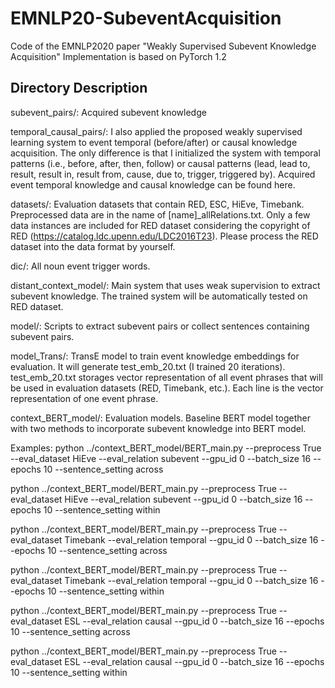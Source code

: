 # EMNLP20-SubeventAcquisition
Code of the EMNLP2020 paper "Weakly Supervised Subevent Knowledge Acquisition"
Implementation is based on PyTorch 1.2

## Directory Description

subevent_pairs/: Acquired subevent knowledge

temporal_causal_pairs/: I also applied the proposed weakly supervised learning system to event temporal (before/after) or causal knowledge acquisition. The only difference is that I initialized the system with temporal patterns (i.e., before, after, then, follow) or causal patterns (lead, lead to, result, result in, result from, cause, due to, trigger, triggered by). Acquired event temporal knowledge and causal knowledge can be found here.

datasets/: Evaluation datasets that contain RED, ESC, HiEve, Timebank. Preprocessed data are in the name of [name]\_allRelations.txt. Only a few data instances are included for RED dataset considering the copyright of RED (https://catalog.ldc.upenn.edu/LDC2016T23). Please process the RED dataset into the data format by yourself.

dic/: All noun event trigger words.

distant_context_model/: Main system that uses weak supervision to extract subevent knowledge. The trained system will be automatically tested on RED dataset.

model/: Scripts to extract subevent pairs or collect sentences containing subevent pairs.

model_Trans/: TransE model to train event knowledge embeddings for evaluation. It will generate test_emb_20.txt (I trained 20 iterations). test_emb_20.txt storages vector representation of all event phrases that will be used in evaluation datasets (RED, Timebank, etc.). Each line is the vector representation of one event phrase.

context_BERT_model/: Evaluation models. Baseline BERT model together with two methods to incorporate subevent knowledge into BERT model.

Examples:
python ../context_BERT_model/BERT_main.py --preprocess True --eval_dataset HiEve --eval_relation subevent --gpu_id 0 --batch_size 16 --epochs 10 --sentence_setting across

python ../context_BERT_model/BERT_main.py --preprocess True --eval_dataset HiEve --eval_relation subevent --gpu_id 0 --batch_size 16 --epochs 10 --sentence_setting within

python ../context_BERT_model/BERT_main.py --preprocess True --eval_dataset Timebank --eval_relation temporal --gpu_id 0 --batch_size 16 --epochs 10 --sentence_setting across

python ../context_BERT_model/BERT_main.py --preprocess True --eval_dataset Timebank --eval_relation temporal --gpu_id 0 --batch_size 16 --epochs 10 --sentence_setting within

python ../context_BERT_model/BERT_main.py --preprocess True --eval_dataset ESL --eval_relation causal --gpu_id 0 --batch_size 16 --epochs 10 --sentence_setting across

python ../context_BERT_model/BERT_main.py --preprocess True --eval_dataset ESL --eval_relation causal --gpu_id 0 --batch_size 16 --epochs 10 --sentence_setting within

